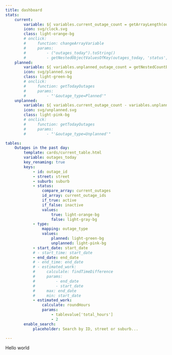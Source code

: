 ```yaml
---
title: dashboard
stats:
    current: 
        variable: ${ variables.current_outage_count = getArrayLength(outages_today, 'status', true), variables.current_outage_count }
        icon: svg/clock.svg
        class: light-orange-bg
        # onclick:
        #     function: changeArrayVariable
        #     params:
        #         - ("outages_today").toString()
        #         - getNestedObjectValuesOfKey(outages_today, 'status', true)
    planned: 
        variable: ${ variables.unplanned_outage_count = getNestedCountByID(outages_today, 'outage_type', 'Planned'), variables.unplanned_outage_count }
        icon: svg/planned.svg
        class: light-green-bg
        # onclick:
        #     function: getTodayOutages
        #     params: 
        #         - "'&outage_type=Planned'"
    unplanned: 
        variable: ${ variables.current_outage_count - variables.unplanned_outage_count }
        icon: svg/unplanned.svg
        class: light-pink-bg
        # onclick:
        #     function: getTodayOutages
        #     params: 
        #         - "'&outage_type=Unplanned'"

tables:
    Outages in the past day:
        template: cards/current_table.html
        variable: outages_today
        key_renaming: true
        keys:
            - id: outage_id
            - street: street
            - suburb: suburb
            - status:
                compare_array: current_outages
                id_array: current_outage_ids
                if_true: active
                if_false: inactive
                values:
                    true: light-orange-bg
                    false: light-gray-bg
            - type:
                mapping: outage_type
                values:
                    planned: light-green-bg
                    unplanned: light-pink-bg
            - start_date: start_date
            # - start_time: start_date
            - end_date: end_date
            # - end_time: end_date
            # - estimated_work:
            #     calculate: findTimeDifference
            #     params:
            #         - end_date
            #         - start_date
            #     max: end_date
            #     min: start_date
            - estimated_work:
                calculate: roundHours
                params:
                    - tablevalue['total_hours']
                    - 2
        enable_search:
            placeholder: Search by ID, street or suburb...

---
```

Hello world